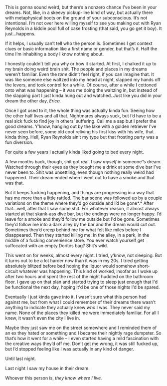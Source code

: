 This is gonna sound weird, but there’s a nonzero chance I’ve been in your dreams. Not, like, in a skeevy pickup-line kind of way, but actually there with metaphysical boots on the ground of your subconscious. It’s not intentional. I’m not over here willing myself to see you making out with Ryan Reynolds in a kiddie pool full of cake frosting (that said, you go get it boy). It just...happens.

If it helps, I usually can’t tell who the person is. Sometimes I get context clues or basic information like a first name or gender, but that’s it. Half the time I’m inhabiting a body I know nothing about.

I honestly couldn't tell you why or how it started. At first, I chalked it up to my brain doing weird brain shit. The people and places in my dreams weren’t familiar. Even the *tone* didn’t feel right, if you can imagine that. It was like someone else waltzed into my head at night, slapped my hands off the levers, and took control for a while. Of course, after a while I cottoned onto what was happening – it was me doing the waltzing in, but instead of the slapping part I just kinda hung out and watched. Just like you did in your dream the other day, *Erica.* 

Once I got used to it, the whole thing was actually kinda fun. Seeing how the other half lives and all that. Nightmares always suck, but I’d have to be a real sick fuck to find joy in others’ suffering. Call me a sap but I prefer the good dreams. Y’know, hanging out by the lake with a golden retriever I’ve never seen before, some old coot reliving his first kiss with his wife, that kinda thing. Hell, Ryan Reynolds ain’t my type but that frosting party was a fun diversion.

For quite a few years I actually kinda liked going to bed every night. 

A few months back, though, shit got real. I saw *myself* in someone’’s dream. Watched through their eyes as they bought me a drink at some dive bar I’ve never been to. Shit was unsettling, even though nothing really weird had happened. Their dream ended when I went out to have a smoke and that was that.

But it keeps fucking happening, and things are progressing in a way that has me more than a little rattled. The bar scene was followed up by a couple variations on the theme where they’d go outside and I’d be gone*.* After that...well, after that I saw some shit. For whatever reason, it almost always started at that skank-ass dive bar, but the endings were no longer happy. I’d leave for a smoke and they’d follow me outside but I'd be gone. Sometimes they’d follow me into a dark alley by the bar and the dream would cut out. Sometimes they’d creep behind me for what felt like miles before I disappeared. Then they started killing me. In the alley, in a park, in the middle of a fucking convenience store. You ever watch yourself get suffocated with an empty Doritos bag? Shit’s wild.

This went on for weeks, almost every night. I tried, y’know, not sleeping. But it turns out to be a lot harder now than it was in my 20s. I tried getting absolutely blitzed before bed hoping the liquor would somehow short-circuit whatever was happening. This kind of worked, insofar as I woke up after two hours and spent the rest of the night huddled on the bathroom floor. I gave up on that plan and started trying to sleep just enough that I'd be functional the next day, hoping it'd be one of those nights I'd be spared.

Eventually I just kinda gave into it. I wasn’t sure what this person had against me, but from what I could remember of their dreams there wasn’t anything to indicate they actually knew *who* I was. They never said my name. None of the places they killed me were immediately familiar. For all I knew, it wasn’t even the city I live in.

Maybe they just saw me on the street somewhere and I reminded them of an ex they hated or something and I became their nightly rage dumpster. So that’s how it went for a while – I even started having a mild fascination with the creative ways they’d off me. Don’t get me wrong, it was still fucked up, but I’d stopped feeling like I was actually in any kind of danger.

Until last night.

Last night I saw my house in their dream.

Whoever this person is, *they know where I live.*